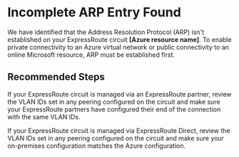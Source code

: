 <properties
    pageTitle="Incomplete ARP(s) found"
    description="Incomplete ARP(s) found"
    infoBubbleText="Need more information about this issue? See details on the right."
    service="microsoft.network"
    resource="ExpressRoute"
    authors="TobyTu"
    ms.author="pareshmu, mariliu"
    displayOrder=""
    articleId="ExpressRouteIncompleteArpFoundInsight"
    selfHelpType="diagnostics"
    diagnosticScenario="ExpressRouteIncompleteArpFoundInsight"
    supportTopicIds="32627979"
    resourceTags="windows"
    productPesIds="15480"
    cloudEnvironments="public, Fairfax, usnat, ussec"
     ownershipId="CloudNet_AzureExpressRoute"
/>

# Incomplete ARP Entry Found
<!--issueDescription-->
We have identified that the Address Resolution Protocol (ARP) isn't established on your ExpressRoute circuit **[Azure resource name]**. To enable private connectivity to an Azure virtual network or public connectivity to an online Microsoft resource, ARP must be established first.
<!--/issueDescription-->

## **Recommended Steps**

If your ExpressRoute circuit is managed via an ExpressRoute partner, review the VLAN IDs set in any peering configured on the circuit and make sure your ExpressRoute partners have configured their end of the connection with the same VLAN IDs.

If your ExpressRoute circuit is managed via ExpressRoute Direct, review the VLAN IDs set in any peering configured on the circuit and make sure your on-premises configuration matches the Azure configuration.
